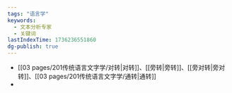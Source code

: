 ```yaml
---
tags: "语言学"
keywords:
  - 文本分析专家
  - 关键词
lastIndexTime: 1736236551860
dg-publish: true
---
```

- [[03 pages/201传统语言文字学/对转\|对转]]、[[旁转\|旁转]]、[[旁对转\|旁对转]]、[[03 pages/201传统语言文字学/通转\|通转]]
- 